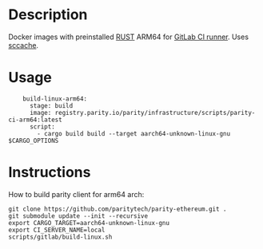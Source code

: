 # Description
Docker images with preinstalled [RUST](https://www.rust-lang.org/) ARM64 for [GitLab CI runner](https://gitlab.com/gitlab-org/gitlab-ci-multi-runner).
Uses [sccache](https://github.com/mozilla/sccache).
# Usage
```
    build-linux-arm64:
      stage: build
      image: registry.parity.io/parity/infrastructure/scripts/parity-ci-arm64:latest
      script:
        - cargo build build --target aarch64-unknown-linux-gnu $CARGO_OPTIONS
```
# Instructions
How to build parity client for arm64 arch:
```
git clone https://github.com/paritytech/parity-ethereum.git .
git submodule update --init --recursive
export CARGO_TARGET=aarch64-unknown-linux-gnu
export CI_SERVER_NAME=local
scripts/gitlab/build-linux.sh
```
